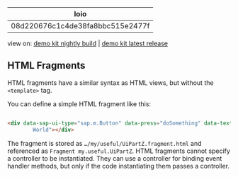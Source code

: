 <!-- loio08d220676c1c4de38fa8bbc515e2477f -->

| loio |
| -----|
| 08d220676c1c4de38fa8bbc515e2477f |

<div id="loio">

view on: [demo kit nightly build](https://openui5nightly.hana.ondemand.com/topic/08d220676c1c4de38fa8bbc515e2477f) | [demo kit latest release](https://sdk.openui5.org/topic/08d220676c1c4de38fa8bbc515e2477f)</div>

## HTML Fragments

HTML fragments have a similar syntax as HTML views, but without the `<template>` tag.

You can define a simple HTML fragment like this:

```html

<div data-sap-ui-type="sap.m.Button" data-press="doSomething" data-text="Hello
        World"></div>
```

The fragment is stored as `…/my/useful/UiPartZ.fragment.html` and referenced as `Fragment my.useful.UiPartZ`. HTML fragments cannot specify a controller to be instantiated. They can use a controller for binding event handler methods, but only if the code instantiating them passes a controller.

